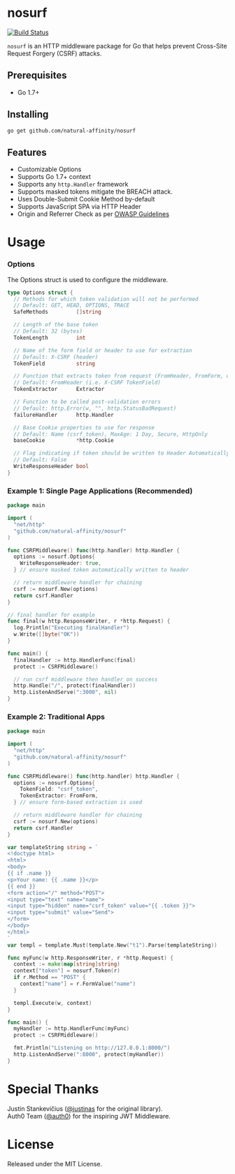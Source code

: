 # nosurf

[![Build Status](https://travis-ci.org/justinas/nosurf.svg?branch=master)](https://travis-ci.org/justinas/nosurf)

`nosurf` is an HTTP middleware package for Go
that helps prevent Cross-Site Request Forgery (CSRF) attacks.

## Prerequisites
* Go 1.7+

## Installing
```bash
go get github.com/natural-affinity/nosurf
```

## Features
* Customizable Options
* Supports Go 1.7+ context
* Supports any `http.Handler` framework
* Supports masked tokens mitigate the BREACH attack.
* Uses Double-Submit Cookie Method by-default
* Supports JavaScript SPA via HTTP Header
* Origin and Referrer Check as per [OWASP Guidelines](https://www.owasp.org/index.php/Cross-Site_Request_Forgery_(CSRF)_Prevention_Cheat_Sheet#Checking_the_Referer_Header)

# Usage

### Options

The Options struct is used to configure the middleware.

```go
type Options struct {
  // Methods for which token validation will not be performed
  // Default: GET, HEAD, OPTIONS, TRACE
  SafeMethods         []string

  // Length of the base token
  // Default: 32 (bytes)
  TokenLength         int

  // Name of the form field or header to use for extraction
  // Default: X-CSRF (header)
  TokenField          string

  // Function that extracts token from request (FromHeader, FromForm, or Custom)
  // Default: FromHeader (i.e. X-CSRF TokenField)
  TokenExtractor      Extractor

  // Function to be called post-validation errors
  // Default: http.Error(w, "", http.StatusBadRequest)
  failureHandler      http.Handler

  // Base Cookie properties to use for response
  // Default: Name (csrf_token), MaxAge: 1 Day, Secure, HttpOnly
  baseCookie          *http.Cookie

  // Flag indicating if token should be written to Header Automatically
  // Default: False
  WriteResponseHeader bool
}
```

### Example 1: Single Page Applications (Recommended)
```go
package main

import (
  "net/http"
  "github.com/natural-affinity/nosurf"
)

func CSRFMiddleware() func(http.handler) http.Handler {
  options := nosurf.Options{
    WriteResponseHeader: true,
  } // ensure masked token automatically written to header

  // return middleware handler for chaining
  csrf := nosurf.New(options)
  return csrf.Handler
}

// final handler for example
func final(w http.ResponseWriter, r *http.Request) {
  log.Println("Executing finalHandler")
  w.Write([]byte("OK"))
}

func main() {
  finalHandler := http.HandlerFunc(final)
  protect := CSRFMiddleware()

  // run csrf middleware then handler on success
  http.Handle("/", protect(finalHandler))
  http.ListenAndServe(":3000", nil)
}

```

### Example 2: Traditional Apps
```go
package main

import (
  "net/http"
  "github.com/natural-affinity/nosurf"
)

func CSRFMiddleware() func(http.handler) http.Handler {
  options := nosurf.Options{
    TokenField: "csrf_token",
    TokenExtractor: FromForm,
  } // ensure form-based extraction is used

  // return middleware handler for chaining
  csrf := nosurf.New(options)
  return csrf.Handler
}

var templateString string = `
<!doctype html>
<html>
<body>
{{ if .name }}
<p>Your name: {{ .name }}</p>
{{ end }}
<form action="/" method="POST">
<input type="text" name="name">
<input type="hidden" name="csrf_token" value="{{ .token }}">
<input type="submit" value="Send">
</form>
</body>
</html>
`
var templ = template.Must(template.New("t1").Parse(templateString))

func myFunc(w http.ResponseWriter, r *http.Request) {
  context := make(map[string]string)
  context["token"] = nosurf.Token(r)
  if r.Method == "POST" {
    context["name"] = r.FormValue("name")
  }

  templ.Execute(w, context)
}

func main() {
  myHandler := http.HandlerFunc(myFunc)
  protect := CSRFMiddleware()

  fmt.Println("Listening on http://127.0.0.1:8000/")
  http.ListenAndServe(":8000", protect(myHandler))
}

```


# Special Thanks
Justin Stankevičius ([@justinas](https://github.com/justinas) for the original library).  
Auth0 Team ([@auth0](https://github.com/auth0)) for the inspiring JWT Middleware.

# License
Released under the MIT License.
